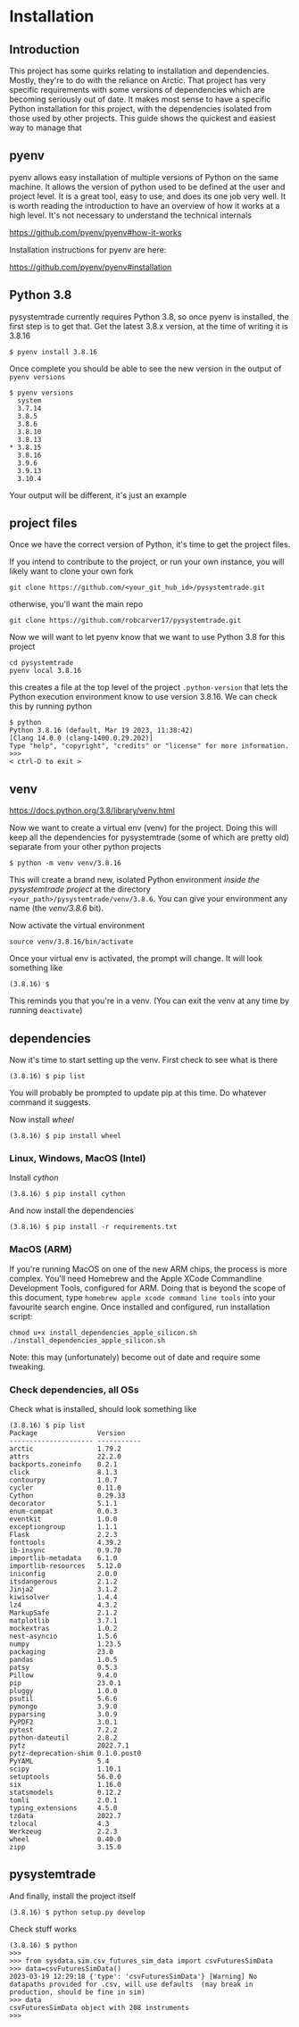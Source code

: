 # Installation

## Introduction

This project has some quirks relating to installation and dependencies. Mostly, they're to do with the reliance on Arctic. That project has very specific requirements with some versions of dependencies which are becoming seriously out of date. It makes most sense to have a specific Python installation for this project, with the dependencies isolated from those used by other projects. This guide shows the quickest and easiest way to manage that


## pyenv

pyenv allows easy installation of multiple versions of Python on the same machine. It allows the version of python used to be defined at the user and project level. It is a great tool, easy to use, and does its one job very well. It is worth reading the introduction to have an overview of how it works at a high level. It's not necessary to understand the technical internals 

https://github.com/pyenv/pyenv#how-it-works

Installation instructions for pyenv are here:

https://github.com/pyenv/pyenv#installation

## Python 3.8

pysystemtrade currently requires Python 3.8, so once pyenv is installed, the first step is to get that. Get the latest 3.8.x version, at the time of writing it is 3.8.16

```
$ pyenv install 3.8.16
```

Once complete you should be able to see the new version in the output of `pyenv versions`

```
$ pyenv versions
  system
  3.7.14
  3.8.5
  3.8.6
  3.8.10
  3.8.13
* 3.8.15
  3.8.16
  3.9.6
  3.9.13
  3.10.4
```

Your output will be different, it's just an example


## project files

Once we have the correct version of Python, it's time to get the project files. 

If you intend to contribute to the project, or run your own instance, you will likely want to clone your own fork

```
git clone https://github.com/<your_git_hub_id>/pysystemtrade.git
```

otherwise, you'll want the main repo

```
git clone https://github.com/robcarver17/pysystemtrade.git
```

Now we will want to let pyenv know that we want to use Python 3.8 for this project

```
cd pysystemtrade
pyenv local 3.8.16
```

this creates a file at the top level of the project `.python-version` that lets the Python execution environment know to use version 3.8.16. We can check this by running python

```
$ python
Python 3.8.16 (default, Mar 19 2023, 11:38:42) 
[Clang 14.0.0 (clang-1400.0.29.202)] 
Type "help", "copyright", "credits" or "license" for more information.
>>> 
< ctrl-D to exit >
```

## venv

https://docs.python.org/3.8/library/venv.html

Now we want to create a virtual env (venv) for the project. Doing this will keep all the dependencies for pysystemtrade (some of which are pretty old) separate from your other python projects

```
$ python -m venv venv/3.8.16
```

This will create a brand new, isolated Python environment *inside the pysystemtrade project* at the directory
`<your_path>/pysystemtrade/venv/3.8.6`. You can give your environment any name (the *venv/3.8.6* bit).

Now activate the virtual environment

```
source venv/3.8.16/bin/activate
```

Once your virtual env is activated, the prompt will change. It will look something like 

```
(3.8.16) $
```
This reminds you that you're in a venv. (You can exit the venv at any time by running `deactivate`)


## dependencies

Now it's time to start setting up the venv. First check to see what is there 

```
(3.8.16) $ pip list
```

You will probably be prompted to update pip at this time. Do whatever command it suggests.

Now install *wheel*

```
(3.8.16) $ pip install wheel
```

### Linux, Windows, MacOS (Intel)

Install *cython* 

```
(3.8.16) $ pip install cython
```

And now install the dependencies

```
(3.8.16) $ pip install -r requirements.txt
```

### MacOS (ARM)

If you're running MacOS on one of the new ARM chips, the process is more complex. You'll need Homebrew and the Apple XCode Commandline Development Tools, configured for ARM. Doing that is beyond the scope of this document, type `homebrew apple xcode command line tools` into your favourite search engine. Once installed and configured, run installation script:

```
chmod u+x install_dependencies_apple_silicon.sh
./install_dependencies_apple_silicon.sh
```
Note: this may (unfortunately) become out of date and require some tweaking.

### Check dependencies, all OSs

Check what is installed, should look something like

```
(3.8.16) $ pip list
Package               Version
--------------------- -----------
arctic                1.79.2
attrs                 22.2.0
backports.zoneinfo    0.2.1
click                 8.1.3
contourpy             1.0.7
cycler                0.11.0
Cython                0.29.33
decorator             5.1.1
enum-compat           0.0.3
eventkit              1.0.0
exceptiongroup        1.1.1
Flask                 2.2.3
fonttools             4.39.2
ib-insync             0.9.70
importlib-metadata    6.1.0
importlib-resources   5.12.0
iniconfig             2.0.0
itsdangerous          2.1.2
Jinja2                3.1.2
kiwisolver            1.4.4
lz4                   4.3.2
MarkupSafe            2.1.2
matplotlib            3.7.1
mockextras            1.0.2
nest-asyncio          1.5.6
numpy                 1.23.5
packaging             23.0
pandas                1.0.5
patsy                 0.5.3
Pillow                9.4.0
pip                   23.0.1
pluggy                1.0.0
psutil                5.6.6
pymongo               3.9.0
pyparsing             3.0.9
PyPDF2                3.0.1
pytest                7.2.2
python-dateutil       2.8.2
pytz                  2022.7.1
pytz-deprecation-shim 0.1.0.post0
PyYAML                5.4
scipy                 1.10.1
setuptools            56.0.0
six                   1.16.0
statsmodels           0.12.2
tomli                 2.0.1
typing_extensions     4.5.0
tzdata                2022.7
tzlocal               4.3
Werkzeug              2.2.3
wheel                 0.40.0
zipp                  3.15.0
```

## pysystemtrade

And finally, install the project itself

```
(3.8.16) $ python setup.py develop
```

Check stuff works

```
(3.8.16) $ python
>>>
>>> from sysdata.sim.csv_futures_sim_data import csvFuturesSimData
>>> data=csvFuturesSimData()
2023-03-19 12:29:18 {'type': 'csvFuturesSimData'} [Warning] No datapaths provided for .csv, will use defaults  (may break in production, should be fine in sim)
>>> data
csvFuturesSimData object with 208 instruments
>>> 
```
